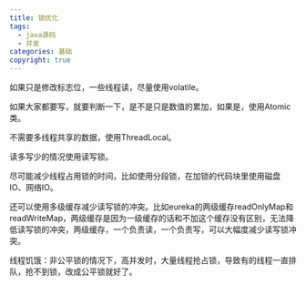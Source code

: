 ```yaml
---
title: 锁优化
tags:
  - java源码
  - 并发
categories: 基础
copyright: true
---
```




如果只是修改标志位，一些线程读，尽量使用volatile。

如果大家都要写，就要判断一下，是不是只是数值的累加，如果是，使用Atomic类。

不需要多线程共享的数据，使用ThreadLocal。

读多写少的情况使用读写锁。

尽可能减少线程占用锁的时间，比如使用分段锁，在加锁的代码块里使用磁盘IO、网络IO。

还可以使用多级缓存减少读写锁的冲突。比如eureka的两级缓存readOnlyMap和readWriteMap，两级缓存是因为一级缓存的话和不加这个缓存没有区别，无法降低读写锁的冲突，两级缓存，一个负责读，一个负责写，可以大幅度减少读写锁冲突。

线程饥饿：非公平锁的情况下，高并发时，大量线程抢占锁，导致有的线程一直排队，抢不到锁，改成公平锁就好了。